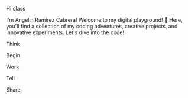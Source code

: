 Hi class

I'm Angelin Ramirez Cabrera! Welcome to my digital playground! 🎢 Here, you'll find a collection of my coding adventures, creative projects, and innovative experiments. Let's dive into the code!


Think

Begin

Work

Tell

Share
<!--
**anngee4/anngee4** is a ✨ _special_ ✨ repository because its `README.md` (this file) appears on your GitHub profile.

Here are some ideas to get you started:

